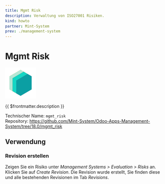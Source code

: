 ```yaml
---
title: Mgmt Risk
description: Verwaltung von ISO27001 Risiken.
kind: howto
partner: Mint-System
prev: ./management-system
---
```


# Mgmt Risk
![icon_oms_box](attachments/icons_odoo_mint_system.png)

{{ $frontmatter.description }}

Technischer Name: `mgmt_risk`\
Repository: <https://github.com/Mint-System/Odoo-Apps-Management-System/tree/18.0/mgmt_risk>

## Verwendung

### Revision erstellen

Zeigen Sie ein Risiko unter *Management Systems > Evaluation > Risks* an. Klicken Sie auf *Create Revision*. Die Revision wurde erstellt, Sie finden diese und alle bestehenden Revisionen im Tab *Revisions*.
